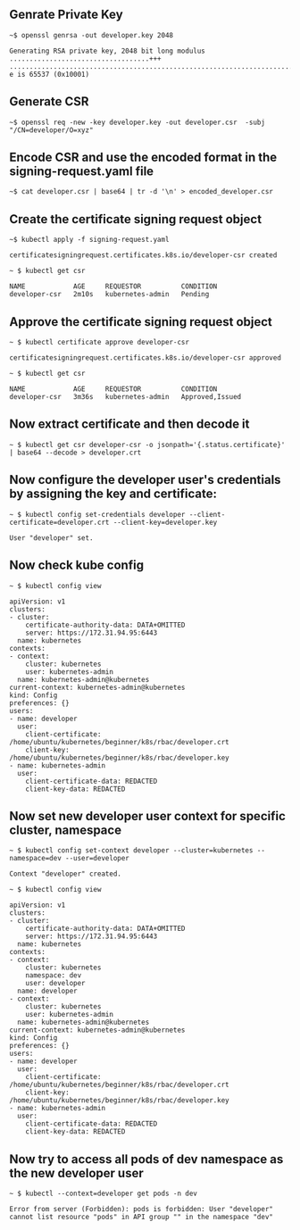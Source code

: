 ## Genrate Private Key
```
~$ openssl genrsa -out developer.key 2048

Generating RSA private key, 2048 bit long modulus
...................................+++
.....................................................................................................+++
e is 65537 (0x10001)
```
## Generate CSR
```
~$ openssl req -new -key developer.key -out developer.csr  -subj "/CN=developer/O=xyz"
```

## Encode CSR and use the encoded format in the signing-request.yaml file
```
~$ cat developer.csr | base64 | tr -d '\n' > encoded_developer.csr
```
## Create the certificate signing request object
```
~$ kubectl apply -f signing-request.yaml

certificatesigningrequest.certificates.k8s.io/developer-csr created

~ $ kubectl get csr

NAME            AGE     REQUESTOR          CONDITION
developer-csr   2m10s   kubernetes-admin   Pending
```
## Approve the certificate signing request object
```
~ $ kubectl certificate approve developer-csr

certificatesigningrequest.certificates.k8s.io/developer-csr approved

~ $ kubectl get csr

NAME            AGE     REQUESTOR          CONDITION
developer-csr   3m36s   kubernetes-admin   Approved,Issued
```
## Now extract certificate and then decode it
```
~ $ kubectl get csr developer-csr -o jsonpath='{.status.certificate}' | base64 --decode > developer.crt
```
## Now configure the developer user's credentials by assigning the key and certificate: 
```
~ $ kubectl config set-credentials developer --client-certificate=developer.crt --client-key=developer.key

User "developer" set.
```
## Now check kube config
```
~ $ kubectl config view

apiVersion: v1
clusters:
- cluster:
    certificate-authority-data: DATA+OMITTED
    server: https://172.31.94.95:6443
  name: kubernetes
contexts:
- context:
    cluster: kubernetes
    user: kubernetes-admin
  name: kubernetes-admin@kubernetes
current-context: kubernetes-admin@kubernetes
kind: Config
preferences: {}
users:
- name: developer
  user:
    client-certificate: /home/ubuntu/kubernetes/beginner/k8s/rbac/developer.crt
    client-key: /home/ubuntu/kubernetes/beginner/k8s/rbac/developer.key
- name: kubernetes-admin
  user:
    client-certificate-data: REDACTED
    client-key-data: REDACTED

```

## Now set new developer user context for specific cluster, namespace
```
~ $ kubectl config set-context developer --cluster=kubernetes --namespace=dev --user=developer

Context "developer" created.

~ $ kubectl config view

apiVersion: v1
clusters:
- cluster:
    certificate-authority-data: DATA+OMITTED
    server: https://172.31.94.95:6443
  name: kubernetes
contexts:
- context:
    cluster: kubernetes
    namespace: dev
    user: developer
  name: developer
- context:
    cluster: kubernetes
    user: kubernetes-admin
  name: kubernetes-admin@kubernetes
current-context: kubernetes-admin@kubernetes
kind: Config
preferences: {}
users:
- name: developer
  user:
    client-certificate: /home/ubuntu/kubernetes/beginner/k8s/rbac/developer.crt
    client-key: /home/ubuntu/kubernetes/beginner/k8s/rbac/developer.key
- name: kubernetes-admin
  user:
    client-certificate-data: REDACTED
    client-key-data: REDACTED

```

## Now try to access all pods of dev namespace as the new developer user
```
~ $ kubectl --context=developer get pods -n dev

Error from server (Forbidden): pods is forbidden: User "developer" cannot list resource "pods" in API group "" in the namespace "dev"
```